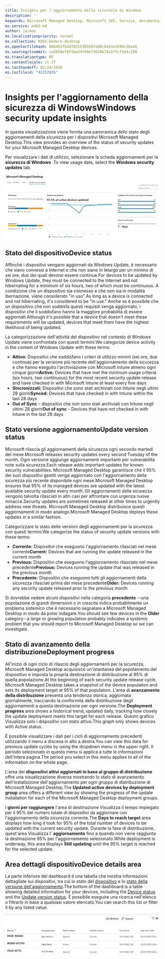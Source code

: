 ```yaml
---
title: Insights per l'aggiornamento della sicurezza di Windows
description: ''
keywords: Microsoft Managed Desktop, Microsoft 365, Service, documentazione
ms.service: m365-md
author: jaimeo
ms.localizationpriority: normal
ms.collection: M365-modern-desktop
ms.openlocfilehash: 600491fbdd70315385587eb8cb443a1696c3bee6
ms.sourcegitcommit: ca2b58ef8f5be24f09e73620b74a1ffcf2d4c290
ms.translationtype: MT
ms.contentlocale: it-IT
ms.lasthandoff: 02/24/2020
ms.locfileid: "42257835"
---
```

# <a name="windows-security-update-insights"></a><span data-ttu-id="c6803-103">Insights per l'aggiornamento della sicurezza di Windows</span><span class="sxs-lookup"><span data-stu-id="c6803-103">Windows security update insights</span></span>
<span data-ttu-id="c6803-104">In questa visualizzazione viene fornita una panoramica dello stato degli aggiornamenti della sicurezza per i dispositivi Microsoft Managed Desktop.</span><span class="sxs-lookup"><span data-stu-id="c6803-104">This view provides an overview of the status of security updates for your Microsoft Managed Desktop devices.</span></span> 

<span data-ttu-id="c6803-105">Per visualizzare i dati di utilizzo, selezionare la scheda aggiornamenti per la <strong>sicurezza di Windows</strong> .</span><span class="sxs-lookup"><span data-stu-id="c6803-105">To view usage data, select the <strong>Windows security updates</strong> tab.</span></span>

![Riquadro degli aggiornamenti della sicurezza di Windows: grafici a barre dello stato del dispositivo e della versione di aggiornamento nella colonna a sinistra, avanzamento della distribuzione dell'aggiornamento nel tempo nella colonna centrale e percentuale di dispositivi attivi per gruppo di distribuzione, nonché il numero di giorni per cui è stata eseguita la distribuzione del 95%. destinazione nella colonna a destra.](../../media/update-insights.jpg)

## <a name="device-status"></a><span data-ttu-id="c6803-107">Stato del dispositivo</span><span class="sxs-lookup"><span data-stu-id="c6803-107">Device status</span></span>

<span data-ttu-id="c6803-108">Affinché i dispositivi vengano aggiornati da Windows Update, è necessario che siano connessi a Internet e che non siano in letargo per un minimo di sei ore, due dei quali devono essere continue.</span><span class="sxs-lookup"><span data-stu-id="c6803-108">For devices to be updated by Windows Update, they must be connected to the Internet and not hibernating for a minimum of six hours, two of which must be continuous.</span></span> <span data-ttu-id="c6803-109">A condizione che un dispositivo sia connesso e che non sia in modalità ibernazione, viene considerato "in uso".</span><span class="sxs-lookup"><span data-stu-id="c6803-109">As long as a device is connected and not hibernating, it's considered to be "in use."</span></span> <span data-ttu-id="c6803-110">Anche se è possibile che un dispositivo che non soddisfa questi requisiti venga aggiornato, i dispositivi che li soddisfano hanno la maggiore probabilità di essere aggiornati.</span><span class="sxs-lookup"><span data-stu-id="c6803-110">Although it's possible that a device that doesn't meet these requirements will be updated, devices that meet them have the highest likelihood of being updated.</span></span> 

<span data-ttu-id="c6803-111">La categorizzazione dell'attività del dispositivo nel contesto di Windows Update viene confrontata con questi termini:</span><span class="sxs-lookup"><span data-stu-id="c6803-111">We categorize device activity in the context of Windows Update with these terms:</span></span>

- <span data-ttu-id="c6803-112"><strong>Attivo:</strong> Dispositivi che soddisfano i criteri di utilizzo minimi (sei ore, due continue) per la versione più recente dell'aggiornamento della sicurezza e che hanno eseguito l'archiviazione con Microsoft Intune almeno ogni cinque giorni</span><span class="sxs-lookup"><span data-stu-id="c6803-112"><strong>Active:</strong> Devices that have met the minimum usage criteria (six hours, two continuous) for the most recent security update release and have checked in with Microsoft Intune at least every five days</span></span>
- <span data-ttu-id="c6803-113"><strong>Sincronizzati:</strong> Dispositivi che sono stati archiviati con Intune negli ultimi 28 giorni</span><span class="sxs-lookup"><span data-stu-id="c6803-113"><strong>Synced:</strong> Devices that have checked in with Intune within the last 28 days</span></span>
- <span data-ttu-id="c6803-114"><strong>Out of Sync</strong> – dispositivi che <i>non</i> sono stati archiviati con Intune negli ultimi 28 giorni</span><span class="sxs-lookup"><span data-stu-id="c6803-114"><strong>Out of sync</strong> – Devices that have <i>not</i> checked in with Intune in the last 28 days</span></span>




## <a name="update-version-status"></a><span data-ttu-id="c6803-115">Stato versione aggiornamento</span><span class="sxs-lookup"><span data-stu-id="c6803-115">Update version status</span></span>

<span data-ttu-id="c6803-116">Microsoft rilascia gli aggiornamenti della sicurezza ogni secondo martedi del mese.</span><span class="sxs-lookup"><span data-stu-id="c6803-116">Microsoft releases security updates every second Tuesday of the month.</span></span> <span data-ttu-id="c6803-117">Ogni versione aggiunge aggiornamenti importanti per vulnerabilità note sulla sicurezza.</span><span class="sxs-lookup"><span data-stu-id="c6803-117">Each release adds important updates for known security vulnerabilities.</span></span> <span data-ttu-id="c6803-118">Microsoft Managed Desktop garantisce che il 95% dei suoi dispositivi gestiti venga aggiornato con l'aggiornamento della sicurezza più recente disponibile ogni mese.</span><span class="sxs-lookup"><span data-stu-id="c6803-118">Microsoft Managed Desktop ensures that 95% of its managed devices are updated with the latest available security update every month.</span></span> <span data-ttu-id="c6803-119">Gli aggiornamenti della sicurezza vengono talvolta rilasciati in altri casi per affrontare con urgenza nuove minacce.</span><span class="sxs-lookup"><span data-stu-id="c6803-119">Security updates are sometimes released at other times to urgently address new threats.</span></span> <span data-ttu-id="c6803-120">Microsoft Managed Desktop distribuisce questi aggiornamenti in modo analogo.</span><span class="sxs-lookup"><span data-stu-id="c6803-120">Microsoft Managed Desktop deploys these updates in a similar fashion.</span></span>

<span data-ttu-id="c6803-121">Categorizzare lo stato delle versioni degli aggiornamenti per la sicurezza con questi termini:</span><span class="sxs-lookup"><span data-stu-id="c6803-121">We categorize the status of security update versions with these terms:</span></span>

- <span data-ttu-id="c6803-122"><strong>Corrente:</strong> Dispositivi che eseguono l'aggiornamento rilasciati nel mese corrente</span><span class="sxs-lookup"><span data-stu-id="c6803-122"><strong>Current:</strong> Devices that are running the update released in the current month</span></span>
- <span data-ttu-id="c6803-123"><strong>Previous:</strong> Dispositivi che eseguono l'aggiornamento rilasciato nel mese precedente</span><span class="sxs-lookup"><span data-stu-id="c6803-123"><strong>Previous:</strong> Devices running the update that was released in the previous month</span></span>
- <span data-ttu-id="c6803-124"><strong>Precedente:</strong> Dispositivi che eseguono tutti gli aggiornamenti della sicurezza rilasciati prima del mese precedente</span><span class="sxs-lookup"><span data-stu-id="c6803-124"><strong>Older:</strong> Devices running any security update released prior to the previous month</span></span>

<span data-ttu-id="c6803-125">Si dovrebbe vedere alcuni dispositivi nella categoria <strong>precedente</strong> --una popolazione di grandi dimensioni o in crescita indica probabilmente un problema sistemico che è necessario segnalare a Microsoft Managed Desktop in modo da poter indagare.</span><span class="sxs-lookup"><span data-stu-id="c6803-125">You should see few devices in the <strong>Older</strong> category--a large or growing population probably indicates a systemic problem that you should report to Microsoft Managed Desktop so we can investigate.</span></span>


## <a name="deployment-progress"></a><span data-ttu-id="c6803-126">Stato di avanzamento della distribuzione</span><span class="sxs-lookup"><span data-stu-id="c6803-126">Deployment progress</span></span>

<span data-ttu-id="c6803-127">All'inizio di ogni ciclo di rilascio degli aggiornamenti per la sicurezza, Microsoft Managed Desktop acquisisce un'istantanea del popolamento del dispositivo e imposta la propria destinazione di distribuzione al 95% di quella popolazione.</span><span class="sxs-lookup"><span data-stu-id="c6803-127">At the beginning of each security update release cycle, Microsoft Managed Desktop takes a snapshot of the device population and sets its deployment target at 95% of that population.</span></span> <span data-ttu-id="c6803-128">L'area di <strong>avanzamento della distribuzione</strong> presenta una tendenza storica, aggiornata giornalmente, tracciando la conformità della distribuzione degli aggiornamenti a questa destinazione per ogni versione.</span><span class="sxs-lookup"><span data-stu-id="c6803-128">The <strong>Deployment progress</strong> area shows a historical trend, updated daily, tracking how closely the update deployment meets this target for each release.</span></span> <span data-ttu-id="c6803-129">Questo grafico Visualizza solo i dispositivi con stato attivo.</span><span class="sxs-lookup"><span data-stu-id="c6803-129">This graph only shows devices with Active status.</span></span>

<span data-ttu-id="c6803-130">È possibile visualizzare i dati per i cicli di aggiornamento precedenti utilizzando il menu a discesa in alto a destra.</span><span class="sxs-lookup"><span data-stu-id="c6803-130">You can view this data for previous update cycles by using the dropdown menu in the upper right.</span></span> <span data-ttu-id="c6803-131">Il periodo selezionato in questo menu si applica a tutte le informazioni dell'intera pagina.</span><span class="sxs-lookup"><span data-stu-id="c6803-131">The period you select in this menu applies to all of the information on the whole page.</span></span>

<span data-ttu-id="c6803-132">L'area dei <strong>dispositivi attivi aggiornati in base al gruppo di distribuzione</strong> offre una visualizzazione diversa mostrando lo stato di avanzamento dell'installazione dell'aggiornamento per ogni gruppo di distribuzione di Microsoft Managed Desktop.</span><span class="sxs-lookup"><span data-stu-id="c6803-132">The <strong>Updated active devices by deployment group</strong> area offers a different view by showing the progress of the update installation for each of the Microsoft Managed Desktop deployment groups.</span></span>

<span data-ttu-id="c6803-133">I <strong>giorni per raggiungere</strong> l'area di destinazione Visualizza il tempo impiegato per il 95% del numero totale di dispositivi da aggiornare con l'aggiornamento della sicurezza corrente.</span><span class="sxs-lookup"><span data-stu-id="c6803-133">The <strong>Days to reach target</strong> area displays how long it took for 95% of the total number of devices to be updated with the current security update.</span></span> <span data-ttu-id="c6803-134">Durante la fase di distribuzione, quest'area Visualizza l' <strong>aggiornamento</strong> fino a quando non viene raggiunta la destinazione 95% per l'aggiornamento selezionato.</span><span class="sxs-lookup"><span data-stu-id="c6803-134">While deployment is underway, this area displays <strong>Still updating</strong> until the 95% target is reached for the selected update.</span></span>

## <a name="device-details-area"></a><span data-ttu-id="c6803-135">Area dettagli dispositivo</span><span class="sxs-lookup"><span data-stu-id="c6803-135">Device details area</span></span>

<span data-ttu-id="c6803-136">La parte inferiore del dashboard è una tabella che mostra informazioni dettagliate sui dispositivi, tra cui lo stato del [dispositivo](#device-status) e lo [stato della versione dell'aggiornamento](#update-version-status).</span><span class="sxs-lookup"><span data-stu-id="c6803-136">The bottom of the dashboard is a table showing detailed information for your devices, including the [Device status](#device-status) and the [Update version status](#update-version-status).</span></span> <span data-ttu-id="c6803-137">È possibile eseguire una ricerca nell'elenco o filtrarlo in base a qualsiasi valore elencato.</span><span class="sxs-lookup"><span data-stu-id="c6803-137">You can search this list or filter it by any listed value.</span></span>


![Tabella dei dettagli del dispositivo che mostra le colonne per il nome del dispositivo, l'utente assegnato, lo stato del dispositivo, la versione dell'aggiornamento, la versione del sistema operativo e la data di sincronizzazione dell'ultimo dispositivo.](../../media/security-update-insights-device-table-sterile.png)